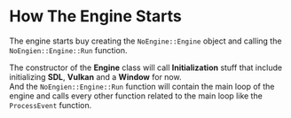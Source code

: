 # How The Engine Starts
The engine starts buy creating the `NoEngine::Engine` object and calling the `NoEngien::Engine::Run` function.

The constructor of the **Engine** class will call **Initialization** stuff that include initializing **SDL**, **Vulkan** and a **Window** for now.\
And the `NoEngien::Engine::Run` function will contain the main loop of the engine and calls every other function related to the main loop like the `ProcessEvent` function.